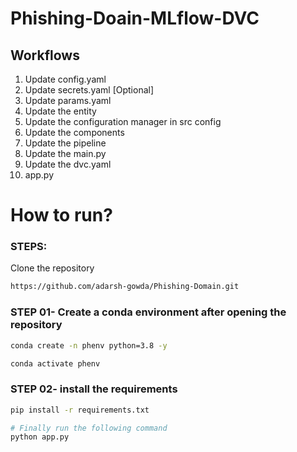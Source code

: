 # Phishing-Doain-MLflow-DVC


## Workflows

1. Update config.yaml
2. Update secrets.yaml [Optional]
3. Update params.yaml
4. Update the entity
5. Update the configuration manager in src config
6. Update the components
7. Update the pipeline 
8. Update the main.py
9. Update the dvc.yaml
10. app.py

# How to run?
### STEPS:

Clone the repository

```bash
https://github.com/adarsh-gowda/Phishing-Domain.git
```
### STEP 01- Create a conda environment after opening the repository

```bash
conda create -n phenv python=3.8 -y
```

```bash
conda activate phenv
```


### STEP 02- install the requirements
```bash
pip install -r requirements.txt
```

```bash
# Finally run the following command
python app.py
```





